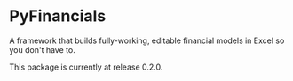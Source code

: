 # PyFinancials
A framework that builds fully-working, editable financial models in Excel so you don't have to.

This package is currently at release 0.2.0.
